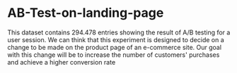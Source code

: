 # AB-Test-on-landing-page
This dataset contains 294.478 entries showing the result of A/B testing for a user session.  We can think that this experiment is designed to decide on a change to be made on the product page of an e-commerce site. Our goal with this change will be to increase the number of customers' purchases and achieve a higher conversion rate
